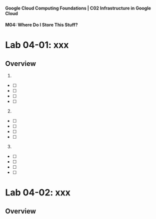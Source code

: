 #### Google Cloud Computing Foundations | C02 Infrastructure in Google Cloud
#### M04: Where Do I Store This Stuff?

# Lab 04-01: xxx

## Overview 
1. 
- [ ] 
- [ ] 
- [ ] 
- [ ] 
> 

2. 
- [ ] 
- [ ] 
- [ ] 
- [ ] 
> 

3. 
- [ ] 
- [ ] 
- [ ] 
- [ ] 
> 

# Lab 04-02: xxx

## Overview 


